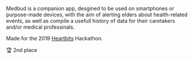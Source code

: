 Medbud is a companion app, desgined to be used on smartphones or purpose-made devices, with the aim of alerting elders about health-related events, as well as compile a usefull history of data for their caretakers and/or medical professinals.

Made for the 2019 [Heartbits](heartbits.pt) Hackathon.

🏆 2nd place
